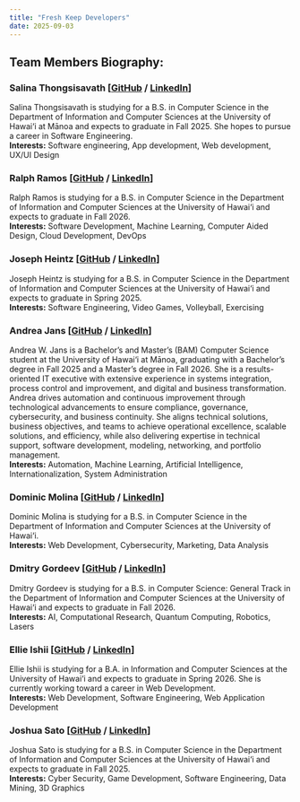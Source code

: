 ```yaml
---
title: "Fresh Keep Developers"
date: 2025-09-03
---
```


## Team Members Biography:

### Salina Thongsisavath [[GitHub](https://github.com/salina-t) / [LinkedIn](https://www.linkedin.com/in/salinathongsisavath/)]

Salina Thongsisavath is studying for a B.S. in Computer Science in the Department of Information and Computer Sciences at the University of Hawai‘i at Mānoa and expects to graduate in Fall 2025. She hopes to pursue a career in Software Engineering.
<br /> **Interests:** Software engineering, App development, Web development, UX/UI Design 

### Ralph Ramos [[GitHub](https://github.com/ralphramosgit) / [LinkedIn](https://www.linkedin.com/in/ralph-jhon-ramos-8b7316242/)]

Ralph Ramos is studying for a B.S. in Computer Science in the Department of Information and Computer Sciences at the University of Hawai‘i and expects to graduate in Fall 2026.
<br /> **Interests:** Software Development, Machine Learning, Computer Aided Design, Cloud Development, DevOps

### Joseph Heintz [[GitHub](https://github.com/josephheintz) / [LinkedIn](https://www.linkedin.com/in/joseph-heintz-49a45a28a/)]

Joseph Heintz is studying for a B.S. in Computer Science in the Department of Information and Computer Sciences at the University of Hawai‘i and expects to graduate in Spring 2025.
<br /> **Interests:** Software Engineering, Video Games, Volleyball, Exercising

### Andrea Jans [[GitHub](https://github.com/awjans) / [LinkedIn](https://www.linkedin.com/in/andreawjans/)]

Andrea W. Jans is a Bachelor’s and Master’s (BAM) Computer Science student at the University of Hawai‘i at Mānoa, graduating with a Bachelor’s degree in Fall 2025 and a Master’s degree in Fall 2026. She is a results-oriented IT executive with extensive experience in systems integration, process control and improvement, and digital and business transformation. Andrea drives automation and continuous improvement through technological advancements to ensure compliance, governance, cybersecurity, and business continuity. She aligns technical solutions, business objectives, and teams to achieve operational excellence, scalable solutions, and efficiency, while also delivering expertise in technical support, software development, modeling, networking, and portfolio management.
<br /> **Interests:** Automation, Machine Learning, Artificial Intelligence, Internationalization, System Administration

### Dominic Molina [[GitHub](https://github.com/dominic-isaac-molina) / [LinkedIn](https://www.linkedin.com/in/dominicisaacmolina/)]

Dominic Molina is studying for a B.S. in Computer Science in the Department of Information and Computer Sciences at the University of Hawai‘i.
<br /> **Interests:** Web Development, Cybersecurity, Marketing, Data Analysis

### Dmitry Gordeev [[GitHub](https://github.com/GordeevD) / [LinkedIn](https://www.linkedin.com/in/gordeev-du/)]

Dmitry Gordeev is studying for a B.S. in Computer Science: General Track in the Department of Information and Computer Sciences at the University of Hawai‘i and expects to graduate in Fall 2026.
<br /> **Interests:** AI, Computational Research, Quantum Computing, Robotics, Lasers

### Ellie Ishii [[GitHub](https://github.com/ellieishii) / [LinkedIn](https://www.linkedin.com/in/ellie-ishii-8a0043326/)]

Ellie Ishii is studying for a B.A. in Information and Computer Sciences at the University of Hawai‘i and expects to graduate in Spring 2026. She is currently working toward a career in Web Development.
<br /> **Interests:** Web Development, Software Engineering, Web Application Development

### Joshua Sato [[GitHub](https://github.com/joshuanssato) / [LinkedIn](https://www.linkedin.com/in/joshua-ns-sato/)]

Joshua Sato is studying for a B.S. in Computer Science in the Department of Information and Computer Sciences at the University of Hawai‘i and expects to graduate in Fall 2025.
<br /> **Interests:** Cyber Security, Game Development, Software Engineering, Data Mining, 3D Graphics


